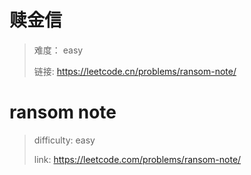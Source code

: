 # 赎金信

> 难度： easy
>
> 链接: https://leetcode.cn/problems/ransom-note/

# ransom note

> difficulty: easy
>
> link: https://leetcode.com/problems/ransom-note/


